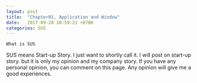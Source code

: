 ```yaml
---
layout: post
title:  "Chapter01. Application and Window"
date:   2017-09-28 10:59:21 +0700
categories: SUS
---
```

`What is SUS`

SUS means Start-up Story. I just want to shortly call it. I will post on start-up story. but it is only my opinion and my company story. If you have any personal opinion, you can comment on this page. Any opinion will give me a good experiences.
